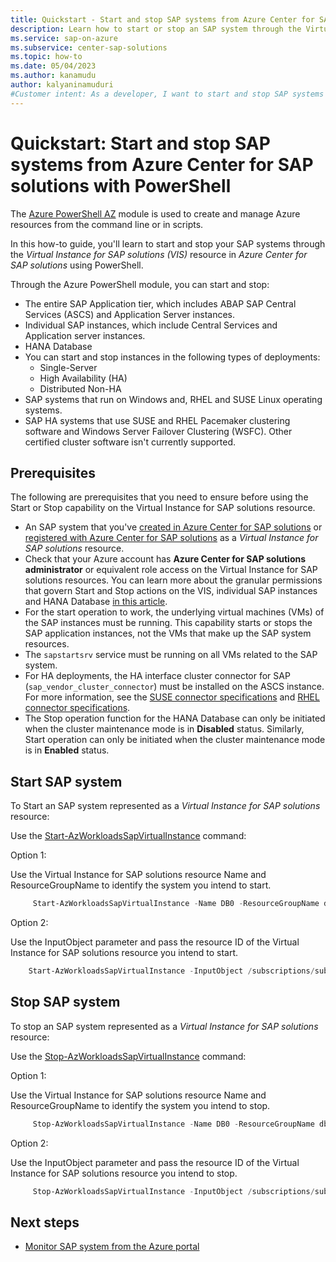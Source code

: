 ```yaml
---
title: Quickstart - Start and stop SAP systems from Azure Center for SAP solutions with PowerShell
description: Learn how to start or stop an SAP system through the Virtual Instance for SAP solutions (VIS) resource in Azure Center for SAP solutions through Azure PowerShell module.
ms.service: sap-on-azure
ms.subservice: center-sap-solutions
ms.topic: how-to
ms.date: 05/04/2023
ms.author: kanamudu
author: kalyaninamuduri
#Customer intent: As a developer, I want to start and stop SAP systems in Azure Center for SAP solutions so that I can control instances through the Virtual Instance for SAP resource.
---
```

# Quickstart: Start and stop SAP systems from Azure Center for SAP solutions with PowerShell

The [Azure PowerShell AZ](/powershell/azure/new-azureps-module-az) module is used to create and manage Azure resources from the command line or in scripts.

In this how-to guide, you'll learn to start and stop your SAP systems through the *Virtual Instance for SAP solutions (VIS)* resource in *Azure Center for SAP solutions* using PowerShell.

Through the Azure PowerShell module, you can start and stop:

- The entire SAP Application tier, which includes ABAP SAP Central Services (ASCS) and Application Server instances.
- Individual SAP instances, which include Central Services and Application server instances.
- HANA Database
- You can start and stop instances in the following types of deployments:
  - Single-Server
  - High Availability (HA)
  - Distributed Non-HA
- SAP systems that run on Windows and, RHEL and SUSE Linux operating systems.
- SAP HA systems that use SUSE and RHEL Pacemaker clustering software and Windows Server Failover Clustering (WSFC). Other certified cluster software isn't currently supported.

## Prerequisites

The following are prerequisites that you need to ensure before using the Start or Stop capability on the Virtual Instance for SAP solutions resource.
- An SAP system that you've [created in Azure Center for SAP solutions](prepare-network.md) or [registered with Azure Center for SAP solutions](register-existing-system.md) as a *Virtual Instance for SAP solutions* resource.
- Check that your Azure account has **Azure Center for SAP solutions administrator** or equivalent role access on the Virtual Instance for SAP solutions resources. You can learn more about the granular permissions that govern Start and Stop actions on the VIS, individual SAP instances and HANA Database [in this article](manage-with-azure-rbac.md#start-sap-system).
- For the start operation to work, the underlying virtual machines (VMs) of the SAP instances must be running. This capability starts or stops the SAP application instances, not the VMs that make up the SAP system resources.
- The `sapstartsrv` service must be running on all VMs related to the SAP system.
- For HA deployments, the HA interface cluster connector for SAP (`sap_vendor_cluster_connector`) must be installed on the ASCS instance. For more information, see the [SUSE connector specifications](https://www.suse.com/c/sap-netweaver-suse-cluster-integration-new-sap_suse_cluster_connector-version-3-0-0/) and [RHEL connector specifications](https://access.redhat.com/solutions/3606101).
- The Stop operation function for the HANA Database can only be initiated when the cluster maintenance mode is in **Disabled** status. Similarly, Start operation can only be initiated when the cluster maintenance mode is in **Enabled** status.

## Start SAP system

To Start an SAP system represented as a *Virtual Instance for SAP solutions* resource:

Use the [Start-AzWorkloadsSapVirtualInstance](/powershell/module/az.workloads/Start-AzWorkloadsSapVirtualInstance) command:

Option 1:

Use the Virtual Instance for SAP solutions resource Name and ResourceGroupName to identify the system you intend to start.

```powershell
     Start-AzWorkloadsSapVirtualInstance -Name DB0 -ResourceGroupName db0-vis-rg `
```

Option 2:

Use the InputObject parameter and pass the resource ID of the Virtual Instance for SAP solutions resource you intend to start.

 ```powershell
     Start-AzWorkloadsSapVirtualInstance -InputObject /subscriptions/sub1/resourceGroups/rg1/providers/Microsoft.Workloads/sapVirtualInstances/DB0 `
 ```

## Stop SAP system

To stop an SAP system represented as a *Virtual Instance for SAP solutions* resource:

Use the [Stop-AzWorkloadsSapVirtualInstance](/powershell/module/az.workloads/Stop-AzWorkloadsSapVirtualInstance) command:

Option 1:

Use the Virtual Instance for SAP solutions resource Name and ResourceGroupName to identify the system you intend to stop.

```powershell
     Stop-AzWorkloadsSapVirtualInstance -Name DB0 -ResourceGroupName db0-vis-rg `
```

Option 2:

Use the InputObject parameter and pass the resource ID of the Virtual Instance for SAP solutions resource you intend to stop.

```powershell
     Stop-AzWorkloadsSapVirtualInstance -InputObject /subscriptions/sub1/resourceGroups/rg1/providers/Microsoft.Workloads/sapVirtualInstances/DB0 `
```

## Next steps

- [Monitor SAP system from the Azure portal](monitor-portal.md)
